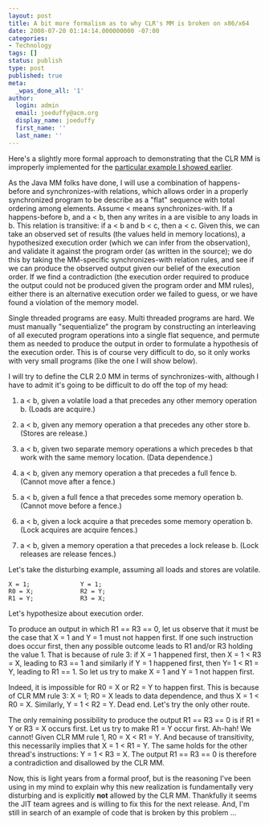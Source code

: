 ```yaml
---
layout: post
title: A bit more formalism as to why CLR's MM is broken on x86/x64
date: 2008-07-20 01:14:14.000000000 -07:00
categories:
- Technology
tags: []
status: publish
type: post
published: true
meta:
  _wpas_done_all: '1'
author:
  login: admin
  email: joeduffy@acm.org
  display_name: joeduffy
  first_name: ''
  last_name: ''
---
```

Here's a slightly more formal approach to demonstrating that the CLR MM is improperly implemented
for the [particular example I showed earlier](http://www.bluebytesoftware.com/blog/2008/07/17/LoadsCannotPassOtherLoadsIsAMyth.aspx).

As the Java MM folks have done, I will use a combination of happens-before and synchronizes-with
relations, which allows order in a properly synchronized program to be describe as
a "flat" sequence with total ordering among elements.  Assume < means synchronizes-with.
If a happens-before b, and a < b, then any writes in a are visible to any loads in
b.  This relation is transitive: if a < b and b < c, then a < c.  Given
this, we can take an observed set of results (the values held in memory locations),
a hypothesized execution order (which we can infer from the observation), and validate
it against the program order (as written in the source); we do this by taking the
MM-specific synchronizes-with relation rules, and see if we can produce the observed
output given our belief of the execution order.  If we find a contradiction
(the execution order required to produce the output could not be produced given the
program order and MM rules), either there is an alternative execution order we failed
to guess, or we have found a violation of the memory model.

Single threaded programs are easy.  Multi threaded programs are hard.
We must manually "sequentialize" the program by constructing an interleaving of all
executed program operations into a single flat sequence, and permute them as needed
to produce the output in order to formulate a hypothesis of the execution order.
This is of course very difficult to do, so it only works with very small programs
(like the one I will show below).

I will try to define the CLR 2.0 MM in terms of synchronizes-with, although I have
to admit it's going to be difficult to do off the top of my head:

1. a < b, given a volatile load a that precedes any other memory operation b.
(Loads are acquire.)

2. a < b, given any memory operation a that precedes any other store b.
(Stores are release.)

3. a < b, given two separate memory operations a which precedes b that work
with the same memory location.  (Data dependence.)

4. a < b, given any memory operation a that precedes a full fence b.  (Cannot
move after a fence.)

5. a < b, given a full fence a that precedes some memory operation b.
(Cannot move before a fence.)

6. a < b, given a lock acquire a that precedes some memory operation b.  (Lock
acquires are acquire fences.)

7. a < b, given a memory operation a that precedes a lock release b.  (Lock
releases are release fences.)

Let's take the disturbing example, assuming all loads and stores are volatile.

```
X = 1;              Y = 1;
R0 = X;             R2 = Y;
R1 = Y;             R3 = X;
```

Let's hypothesize about execution order.

To produce an output in which R1 == R3 == 0, let us observe that it must be the case
that X = 1 and Y = 1 must not happen first.  If one such instruction does occur
first, then any possible outcome leads to R1 and/or R3 holding the value 1.
That is because of rule 3: if X = 1 happened first, then X = 1 < R3 = X, leading
to R3 == 1 and similarly if Y = 1 happened first, then Y= 1 < R1 = Y, leading to
R1 == 1.  So let us try to make X = 1 and Y = 1 not happen first.

Indeed, it is impossible for R0 = X or R2 = Y to happen first.  This is because
of CLR MM rule 3: X = 1; R0 = X leads to data dependence, and thus X = 1 < R0 = X.
Similarly, Y = 1 < R2 = Y.  Dead end.  Let's try the only other route.

The only remaining possibility to produce the output R1 == R3 == 0 is if R1 = Y or
R3 = X occurs first.  Let us try to make R1 = Y occur first.  Ah-hah!
We cannot!  Given CLR MM rule 1, R0 = X < R1 = Y.  And because of transitivity,
this necessarily implies that X = 1 < R1 = Y.  The same holds for the other
thread's instructions: Y = 1 < R3 = X.  The output R1 == R3 == 0 is therefore
a contradiction and disallowed by the CLR MM.

Now, this is light years from a formal proof, but is the reasoning I've been using
in my mind to explain why this new realization is fundamentally very disturbing and
is explicitly **not** allowed by the CLR MM. Thankfully it seems the JIT team agrees
and is willing to fix this for the next release. And, I'm still in search of an example
of code that is broken by this problem ...

